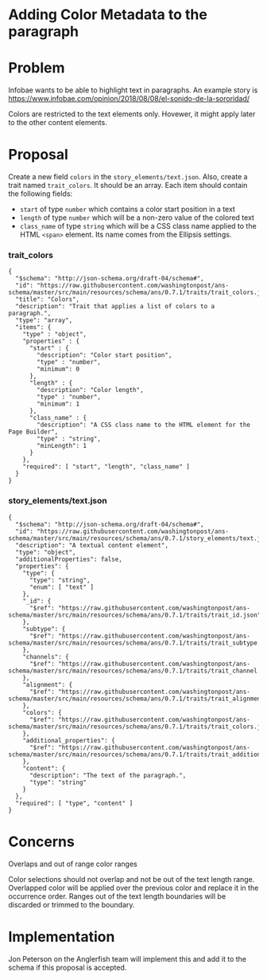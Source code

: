 # Adding Color Metadata to the paragraph

# Problem

Infobae wants to be able to highlight text in paragraphs. An example story is
https://www.infobae.com/opinion/2018/08/08/el-sonido-de-la-sororidad/

Colors are restricted to the text elements only. Hovewer, it might apply later to the other content elements.

# Proposal

Create a new field `colors` in the `story_elements/text.json`. Also, create a trait named `trait_colors`. It should be an array. Each item should contain the following fields:

- `start` of type `number` which contains a color start position in a text
- `length` of type `number` which will be a non-zero value of the colored text
- `class_name` of type `string` which will be a CSS class name applied to the HTML `<span>` element. Its name comes from the Ellipsis settings.

### trait_colors

```
{
  "$schema": "http://json-schema.org/draft-04/schema#",
  "id": "https://raw.githubusercontent.com/washingtonpost/ans-schema/master/src/main/resources/schema/ans/0.7.1/traits/trait_colors.json",
  "title": "Colors",
  "description": "Trait that applies a list of colors to a paragraph.",
  "type": "array",
  "items": {
    "type" : "object",
    "properties" : {
      "start" : {
        "description": "Color start position",
        "type" : "number",
        "minimum": 0
      },
      "length" : {
        "description": "Color length",
        "type" : "number",
        "minimum": 1
      },
      "class_name" : {
        "description": "A CSS class name to the HTML element for the Page Builder",
        "type" : "string",
        "minLength": 1
      }
    },
    "required": [ "start", "length", "class_name" ]
  }
}
```

### story_elements/text.json

```
{
  "$schema": "http://json-schema.org/draft-04/schema#",
  "id": "https://raw.githubusercontent.com/washingtonpost/ans-schema/master/src/main/resources/schema/ans/0.7.1/story_elements/text.json",
  "description": "A textual content element",
  "type": "object",
  "additionalProperties": false,
  "properties": {
    "type": {
      "type": "string",
      "enum": [ "text" ]
    },
    "_id": {
      "$ref": "https://raw.githubusercontent.com/washingtonpost/ans-schema/master/src/main/resources/schema/ans/0.7.1/traits/trait_id.json"
    },
    "subtype": {
      "$ref": "https://raw.githubusercontent.com/washingtonpost/ans-schema/master/src/main/resources/schema/ans/0.7.1/traits/trait_subtype.json"
    },
    "channels": {
      "$ref": "https://raw.githubusercontent.com/washingtonpost/ans-schema/master/src/main/resources/schema/ans/0.7.1/traits/trait_channel.json"
    },
    "alignment": {
      "$ref": "https://raw.githubusercontent.com/washingtonpost/ans-schema/master/src/main/resources/schema/ans/0.7.1/traits/trait_alignment.json"
    },
    "colors": {
      "$ref": "https://raw.githubusercontent.com/washingtonpost/ans-schema/master/src/main/resources/schema/ans/0.7.1/traits/trait_colors.json"
    },
    "additional_properties": {
      "$ref": "https://raw.githubusercontent.com/washingtonpost/ans-schema/master/src/main/resources/schema/ans/0.7.1/traits/trait_additional_properties.json"
    },
    "content": {
      "description": "The text of the paragraph.",
      "type": "string"
    }
  },
  "required": [ "type", "content" ]
}

```

# Concerns

Overlaps and out of range color ranges

Color selections should not overlap and not be out of the text length range. Overlapped color will be applied over the previous color and replace it in the occurrence order. Ranges out of the text length boundaries will be discarded or trimmed to the boundary.

# Implementation

Jon Peterson on the Anglerfish team will implement this and add it to the schema if this proposal is accepted.
